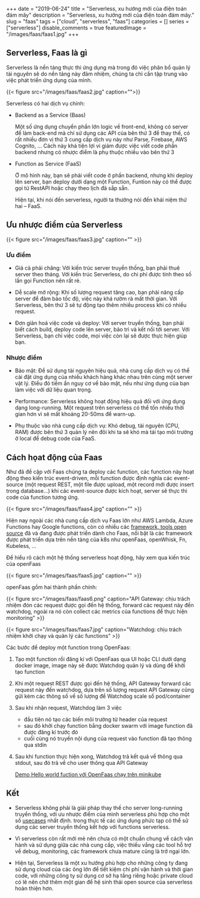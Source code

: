 +++
date = "2019-06-24"
title = "Serverless, xu hướng mới của điện toán đám mây"
description = "Serverless, xu hướng mới của điện toán đám mây."
slug = "faas"
tags = ["cloud", "serverless", "faas"]
categories = []
series = ["serverless"]
disable_comments = true
featuredImage = "/images/faas/faas1.jpg"
+++

## Serverless, Faas là gì

Serverless là nền tảng thực thi ứng dụng mà trong đó việc phân bổ quản lý tài nguyên sẽ do nền tảng này đảm nhiệm, chúng ta chỉ cần tập trung vào việc phát triển ứng dụng của mình.

{{< figure src="/images/faas/faas2.jpg" caption="">}}

Serverless có hai dịch vụ chính:

+ Backend as a Service (Baas)

    Một số ứng dụng chuyển phần lớn logic về front-end, không có server để làm back-end mà chỉ sử dụng các API của bên thứ 3 để thay thế, có rất nhiều đơn vị thứ 3 cung cấp dịch vụ này như Parse, Firebase, AWS Cognito, ... Cách này khá tiện lợi vì giảm được việc viết code phần backend nhưng có nhược điểm là phụ thuộc nhiều vào bên thứ 3

+ Function as Service (FaaS)

    Ở mô hình này, bạn sẽ phải viết code ở phần backend, nhưng khi deploy lên server, bạn deploy dưới dạng một Function, Funtion này có thể được gọi từ RestAPI hoặc chạy theo lịch đã sắp sẵn.

    Hiện tại, khi nói đến serverless, người ta thường nói đến khái niệm thứ hai – FaaS.

## Ưu nhược điểm của Serverless

{{< figure src="/images/faas/faas3.jpg" caption="" >}}

### Ưu điểm

+ Giá cả phải chăng: Với kiến trúc server truyền thống, bạn phải thuê server theo tháng. Với kiến trúc Serverless, do chi phí được tính theo số lần gọi Function nên rất rẻ.

+ Dễ scale mở rộng: Khi số lượng request tăng cao, bạn phải nâng cấp server để đảm bảo tốc độ, việc này khá rườm rà mất thời gian. Với Serverless, bên thứ 3 sẽ tự động tạo thêm nhiều process khi có nhiều request.

+ Đơn giản hoá việc code và deploy: Với server truyền thống, bạn phải biết cách build, deploy code lên server, bảo trì và kết nối tới server. Với Serverless, bạn chỉ việc code, mọi việc còn lại sẽ được thực hiện giúp bạn.

### Nhược điểm

+ Bảo mật: Để sử dụng tài nguyên hiệu quả, nhà cung cấp dịch vụ có thể cài đặt ứng dụng của nhiều khách hàng khác nhau trên cùng một server vật lý. Điều đó tiềm ẩn nguy cơ về bảo mật, nếu như ứng dụng của bạn làm việc với dữ liệu quan trọng.

+ Performance: Serverless không hoạt động hiệu quả đối với ứng dụng dạng long-running. Một request trên serverless có thể tốn nhiều thời gian hơn vì sẽ mất khoảng 20-50ms để warn-up.

+ Phụ thuộc vào nhà cung cấp dịch vụ: Khó debug, tài nguyên (CPU, RAM) được bên thứ 3 quản lý nên đôi khi ta sẽ khó mà tái tạo môi trường ở local để debug code của FaaS.

## Cách họat động của Faas

Như đã đề cập với Faas chúng ta deploy các function, các function này hoạt động theo kiến trúc event-driven, mỗi function được định nghĩa các event-source (một request REST, một file được upload, một record mới được insert trong database...) khi các event-source được kích hoạt, server sẽ thực thi code của function tương ứng.

{{< figure src="/images/faas/faas4.jpg" caption="" >}}

Hiện nay ngoài các nhà cung cấp dịch vụ Faas lớn như AWS Lambda, Azure Functions hay Google functions, còn có nhiều các [framework, tools open source](https://github.com/anaibol/awesome-serverless) đã và đang được phát triển dành cho Faas, nổi bật là các framework được phát triển dựa trên nền tảng của k8s như openFaas, openWhisk, Fn, Kubeless, ...

Để hiểu rõ cách một hệ thống serverless hoạt động, hãy xem qua kiến trúc của openFaas

{{< figure src="/images/faas/faas5.jpg" caption="" >}}

openFaas gồm hai thành phần chính:

{{< figure src="/images/faas/faas6.png" caption="API Gateway: chịu trách nhiệm đón các request được gọi đến hệ thống, forward các request này đến watchdog, ngoài ra nó còn collect các metrics của functions để thực hiện monitoring" >}}

{{< figure src="/images/faas/faas7.jpg" caption="Watchdog: chịu trách nhiệm khởi chạy và quản lý các functions" >}}

Các bước để  deploy một function trong OpenFaas:

1. Tạo một function rồi đăng kí với OpenFaas qua UI hoặc CLI dưới dạng docker image, image này sẽ được Watchdog quản lý và dùng để khởi tạo function

2. Khi một request REST được gọi đến hệ thống, API Gateway forward các request này đến watchdog, dựa trên số lượng request API Gateway cũng gửi kèm các thông số về số lượng để Watchdog scale số pod/container

3. Sau khi nhận request, Watchdog làm 3 việc
   + đầu tiên nó tạo các biến môi trường từ header của request
   + sau đó khởi chạy function bằng docker swarm với image function đã được đăng kí trước đó
   + cuối cùng nó truyền nội dụng của request vào function đã tạo thông qua stdin

4. Sau khi function thực hiện xong, Watchdog trả kết quả về thông qua stdout, sau đó trả về cho user thông qua API Gateway

    [Demo Hello world fuction với OpenFaas chạy trên minikube](https://medium.com/@lizrice/getting-started-with-openfaas-on-minikube-8d51987f5bbb)

## Kết

+ Serverless không phải là giải pháp thay thế cho server long-running truyền thống, với ưu nhược điểm của mình serverless phù hợp cho một số [usecases](https://www.simform.com/serverless-examples-aws-lambda-use-cases/) nhất định. trong thực tế các ứng dụng phức tạp có thể sử dụng các server truyền thống kết hợp với functions serverless.

+ Vì serverless còn rất mới mẻ nên chưa có một chuẩn chung về cách vận hành và sử dụng giữa các nhà cung cấp, việc thiếu vắng các tool hỗ trợ về debug, monitoring, các framework chưa mature cũng là trở ngại lớn.

+ Hiện tại, Serverless là một xu hướng phù hợp cho những công ty đang sử dụng cloud của các ông lớn để tiết kiệm chi phí vận hành và thời gian code, với những công ty sử dụng cơ sở hạ tầng riêng hoặc private cloud có lẽ nên chờ thêm một gian để hệ sinh thái open source của serverless hoàn thiện hơn.